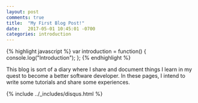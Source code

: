 ```yaml
---
layout: post
comments: true
title:  "My First Blog Post!"
date:   2017-05-01 10:45:01 -0700
categories: introduction
---
```


{% highlight javascript %}
var introduction = function() {
    console.log("Introduction");
};
{% endhighlight %}

This blog is sort of a diary where I share and document things I learn in my quest to become a better software developer.
  In these pages, I intend to write some tutorials and share some experiences.

{% include ../_includes/disqus.html %}

